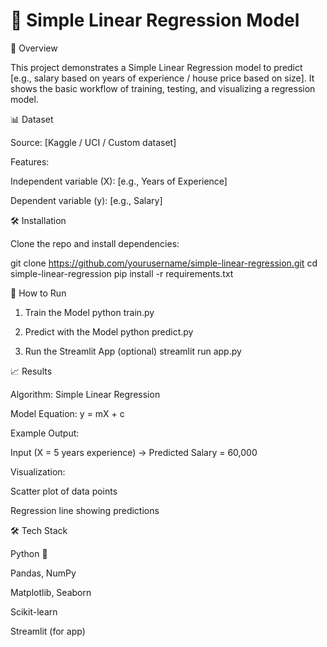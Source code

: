 #  📌 Simple Linear Regression Model
📖 Overview

This project demonstrates a Simple Linear Regression model to predict [e.g., salary based on years of experience / house price based on size].
It shows the basic workflow of training, testing, and visualizing a regression model.

📊 Dataset

Source: [Kaggle / UCI / Custom dataset]

Features:

Independent variable (X): [e.g., Years of Experience]

Dependent variable (y): [e.g., Salary]

🛠️ Installation

Clone the repo and install dependencies:

git clone https://github.com/yourusername/simple-linear-regression.git
cd simple-linear-regression
pip install -r requirements.txt

🚀 How to Run
1. Train the Model
python train.py

2. Predict with the Model
python predict.py

3. Run the Streamlit App (optional)
streamlit run app.py

📈 Results

Algorithm: Simple Linear Regression

Model Equation: y = mX + c

Example Output:

Input (X = 5 years experience) → Predicted Salary = 60,000

Visualization:

Scatter plot of data points

Regression line showing predictions



🛠️ Tech Stack

Python 🐍

Pandas, NumPy

Matplotlib, Seaborn

Scikit-learn

Streamlit (for app)
